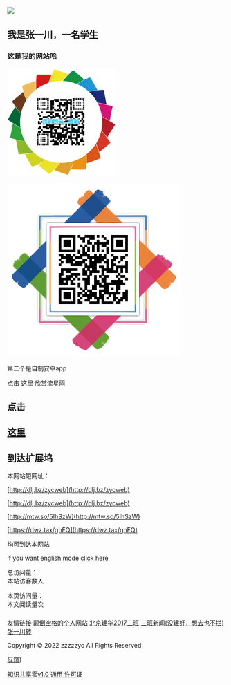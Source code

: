 ![](http://www.akuziti.com/cache/165259909045719.png)
## 我是张一川，一名学生

### 这是我的网站哈

![](https://raw.githubusercontent.com/zzzzzyc/zzzzzyc.github.io/main/%E4%B8%8B%E8%BD%BD.png)

![](https://raw.githubusercontent.com/zzzzzyc/zzzzzyc.github.io/main/zycapp.png)

第二个是自制安卓app

点击
[这里](54188)
欣赏流星雨

## 点击
## [这里](hub)
## 到达扩展坞

本网站短网址：

[http://dlj.bz/zycweb](http://dlj.bz/zycweb)

[http://dlj.bz/zycweb](http://dlj.bz/zycweb)

[http://mtw.so/5IhSzW](http://mtw.so/5IhSzW)

[https://dwz.tax/ghFQ](https://dwz.tax/ghFQ)

均可到达本网站

if you want english mode
[click here](/README_en)

<script type="text/javascript" src="busuanzi.js"></script>    
<script async src="//busuanzi.ibruce.info/busuanzi/2.3/busuanzi.pure.mini.js">
</script>  


总访问量：  
<span id="busuanzi_container_site_uv">
  本站访客数<span id="busuanzi_value_site_uv"></span>人
</span>

本页访问量：  
<span id="busuanzi_container_page_pv">
  本文阅读量<span id="busuanzi_value_page_pv"></span>次
</span>

### <span id="runtime_span"></span><script type="text/javascript">function show_runtime(){window.setTimeout("show_runtime()",1000);X=new Date("04/27/2022 21:04:00");Y=new Date();T=(Y.getTime()-X.getTime());M=24*60*60*1000;a=T/M;A=Math.floor(a);b=(a-A)*24;B=Math.floor(b);c=(b-B)*60;C=Math.floor((b-B)*60);D=Math.floor((c-C)*60);runtime_span.innerHTML="本站已运行: "+A+"天"+B+"小时"+C+"分"+D+"秒"}show_runtime();</script>   



友情链接 [颠倒空格的个人网站](https://diandaokongge.github.io)  [北京建华2017三班](https://bjjh201703.com)  [三班新闻(没建好，想去也不拦)](https://jh3news.bjjh201703.com)[张一川转](https://diandaokongge.github.io/zyc)


Copyright © 2022 zzzzzyc All Rights Reserved. 

[反馈](https://beta.hack.chat/?zzzzzyc.github.io_chat))

[知识共享零v1.0 通用 许可证](https://choosealicense.com/licenses/cc0-1.0/)
